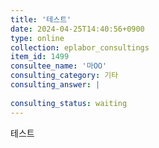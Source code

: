 ```yaml
---
title: '테스트'
date: 2024-04-25T14:40:56+0900
type: online
collection: eplabor_consultings
item_id: 1499
consultee_name: '마OO'
consulting_category: 기타
consulting_answer: |
    
consulting_status: waiting
---
```


테스트
